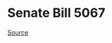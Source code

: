 # Senate Bill 5067

[Source](http://lawfilesext.leg.wa.gov/biennium/2021-22/Xml/Bills/Senate%20Bills/5067.xml)